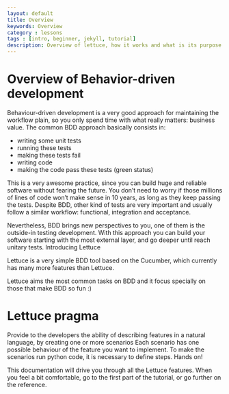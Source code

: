 ```yaml
---
layout: default
title: Overview
keywords: Overview
category : lessons
tags : [intro, beginner, jekyll, tutorial]
description: Overview of lettuce, how it works and what is its purpose
---
```

# Overview of Behavior-driven development

Behaviour-driven development is a very good approach for maintaining
the workflow plain, so you only spend time with what really matters:
business value.  The common BDD approach basically consists in:

* writing some unit tests
* running these tests
* making these tests fail
* writing code
* making the code pass these tests (green status)

This is a very awesome practice, since you can build huge and reliable
software without fearing the future. You don’t need to worry if those
millions of lines of code won’t make sense in 10 years, as long as
they keep passing the tests. Despite BDD, other kind of tests are very
important and usually follow a similar workflow: functional,
integration and acceptance.

Nevertheless, BDD brings new perspectives to you, one of them is the
outside-in testing development. With this approach you can build your
software starting with the most external layer, and go deeper until
reach unitary tests.  Introducing Lettuce

Lettuce is a very simple BDD tool based on the Cucumber, which
currently has many more features than Lettuce.

Lettuce aims the most common tasks on BDD and it focus specially on
those that make BDD so fun :)

# Lettuce pragma

Provide to the developers the ability of describing features in a natural language, by creating one or more scenarios
Each scenario has one possible behaviour of the feature you want to implement. To make the scenarios run python code, it is necessary to define steps.
Hands on!

This documentation will drive you through all the Lettuce features. When you feel a bit comfortable, go to the first part of the tutorial, or go further on the reference.
